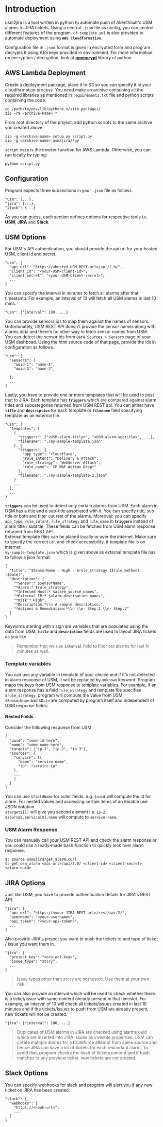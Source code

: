 # Introduction
usm2jira is a tool written in python to automate push of AlientVault's USM alarms to JIRA tickets. Using a central `.json` file as config, you can control different features of the program. `cf-template.yml` is also provided to automate deployment using **`AWS Cloudformation`**.

Confguration file in `.json` format is given in encrypted form and program decrypts it using AES keys provided in environment. For more information on encryption / decryption, look at [**opencrypt**](https://pypi.org/project/opencrypt/) library of python.

## AWS Lambda Deployment
Create a deployment package, place it to S3 so you can specify it in your cloudformation process. You need make an archive containing all the required libraries as mentioned in `requirements.txt` file and python scripts containing the code.
```
cd /path/to/env/lib/pythonx.x/site-packages/
zip -r9 <archive-name> *
```
From root directory of the project, add python scripts to the same archive you created above:
```
zip -g <archive-name> setup.py script.py
zip -g <archive-name> usm2jira/*py
```
`script.main` is the invoker function for AWS Lambda. Otherwise, you can run locally by typing:
```
python script.py
```

## Configuration
Program expects three subsections in your `.json` file as follows.
```
"usm": {...},
"jira": {...},
"slack": {...}
```
As you can guess, each section defines options for respective tools i.e. **USM**, **JIRA** and **Slack**.

## USM Options
For USM's API authentication, you should provide the api url for your hosted USM, client id and secret.
```
"usm": {
  "api_url": "https://<hosted-USM-REST-url>/api/2.0/",
  "client_id": "<your-USM-client-id>",
  "client_secret": "<your-USM-client-secret>",
  ...
}
```
You can specify the interval in minutes to fetch all alarms after that timestamp. For example, an interval of 10 will fetch all USM alarms in last 10 mins.
```
"usm": {"interval": 100, ...}
```
You can provide sensors ids to map them against the names of sensors. Unfortunately, USM REST API doesn't provide the sensor names along with alarms data and there's no other way to fetch sensor names from USM.  
You can detect the sensor ids from `Data Sources > Sensors` page of your USM dashboad. Using the html source code of that page, provide the ids in configuration as follows.
```
"usm": {
  "sensors": {
    "uuid-1": "name-1",
    "uuid-2": "name-2",
    ...
  },
  ...
}
```
Lastly, you have to provide one or more templates that will be used to post that to JIRA. Each template has **`triggers`** which are compared against alarm titles and subcategories returned from USM REST api. You can either have **`title`** and **`description`** for each template or **`filename`** field specifying template as an external file.
```
"usm": {
  "templates": [
    {
      "triggers": ["<USM-alarm-title>", "<USM-alarm-subtitle>", ...],
      "filename": "./my-sample-template.json"
    }, {
      "triggers": {
        "app_type": "cloudflare",
        "rule_intent": "Delivery & Attack",
        "rule_strategy": "WebServer Attack",
        "rule_name": "CF WAF Action Drop*"
      },
      "filename": "./my-sample-template-2.json"
    }
    ...
  ],
  ...
}
```
**`triggers`** can be used to detect only certain alarms from USM. Each alarm in USM has a title and a sub-title associated with it. You can specify title, sub-title or both and filter out rest of the alarms. Moreover, you can specify `app_type`, `rule_intent`, `rule_strategy` and `rule_name` in **`triggers`** instead of alarm title / subtitle. These fields can be fetched from USM alarm response returned from REST API.  
External template files can be placed locally or over the internet. Make sure to specify the correct url, and check accessibility, if template file is on internet.  
`my-sample-template.json` which is given above as external template file has to follow a json format:
```
{
  "title": "$SensorName - High - $rule_strategy ($rule_method) [$Date]",
  "description": [
    "*Sensor:* $SensorName",
    "*Alarm:* $rule_strategy",
    "*Infected Host:* $alarm_source_names",
    "*External IP:* $alarm_destination_names",
    "*Risk:* High",
    "*Description:*\\n A sample description.",
    "*Actions & Remediation:*\\n \\n- Step.1 \\n- Step.2"
  ]
}
```

Keywords starting with `$` sign are variables that are populated using the data from USM. **`title`** and **`description`** fields are used to layout JIRA tickets as you like.

> Remember that we use **`interval`** field to filter out alarms for last N minutes as well.

### Template variables
You can use any variable in template of your choice and if it's not detected in alarm response of USM, it will be replaced by `unknown` keyword. Program maps the keys from USM response to template variables. For example, if an alarm response has a field `rule_strategy` and template file specifies `$rule_strategy`, program will compute the value from USM.  
`$SensorName` and `$Date` are computed by program itself and independent of USM response fields.

#### Nested Fields
Consider the following response from USM.
```
{
  "uuid": "some-id-here",
  "name": "some-name-here",
  "targets": ["ip-1", "ip-2", "ip-3"],
  "sources": {
    "service": [{
      "name": "service-name",
      "ip": "service-ip"
    },
    ...
    ]
  }
}
```
You can use `$fieldName` for outer fields. e.g. `$uuid` will compute the id for alarm. For nested values and accessing certain items of an iterable use JSON notation.  
`$targets[1]` will give you second element i.e. `ip-2`.  
`$sources.service[0].name` will compute to `service-name`.
### USM Alarm Response
You can manually call your USM REST API and check the alarm response or you could use a ready-made bash function to quickly look over alarm response.
```
$: source usm2jira/get_alarm.curl
$: get_usm_alarm <api-url>/api/2.0/ <client-id> <client-secret> <alarm-uuid>
```

## JIRA Options
Just like USM, you have to provide authentication details for JIRA's REST API.
```
"jira": {
  "api_url": "https://<your-JIRA-REST-url>/rest/api/2/",
  "username": "<your-username>",
  "api_token": "<your-api-token>",
  ...
}
```
Also provide JIRA's project you want to push the tickets to and type of ticket / issue you want them in.
```
"jira": {
  "project_key": "<project-key>",
  "issue_type": "story",
  ...
}
```
> Issue types other than `story` are not tested. Use them at your own risk.

You can also provide an interval which will be used to check whether there is a ticket/issue with same content already present in that timeslot. For example, an interval of 10 will check all tickets/issues created in last 10 minutes and if the tickets/issues to push from USM are already present, new tickets will not be created.
```
"jira": {"interval": 100, ...}
```
>Duplicates of USM alarms in JIRA are checked using alarms uuid which are inserted into JIRA issues as invisible properties. USM can create multiple alarms for a bruteforce attempt from same source and hence JIRA can have a lot of tickets for each redundant alarm. To avoid that, program checks the hash of tickets content and if hash matches to any previous ticket, new tickets are not created.


## Slack Options
You can specify webhooks for slack and program will alert you if any new ticket on JIRA has been created.
```
"slack": {
  "webhooks": [
    "https://<hook-url>",
    ...
  ]
}
```